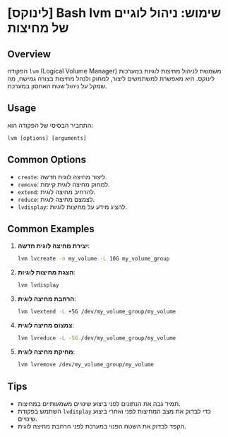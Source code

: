 # [לינוקס] Bash lvm שימוש: ניהול לוגיים של מחיצות

## Overview
הפקודה `lvm` (Logical Volume Manager) משמשת לניהול מחיצות לוגיות במערכות לינוקס. היא מאפשרת למשתמשים ליצור, למחוק ולנהל מחיצות בצורה גמישה, מה שמקל על ניהול שטח האחסון במערכת.

## Usage
התחביר הבסיסי של הפקודה הוא:
```
lvm [options] [arguments]
```

## Common Options
- `create`: ליצור מחיצה לוגית חדשה.
- `remove`: למחוק מחיצה לוגית קיימת.
- `extend`: להרחיב מחיצה לוגית.
- `reduce`: לצמצם מחיצה לוגית.
- `lvdisplay`: להציג מידע על מחיצות לוגיות.

## Common Examples
1. **יצירת מחיצה לוגית חדשה**:
   ```bash
   lvm lvcreate -n my_volume -L 10G my_volume_group
   ```

2. **הצגת מחיצות לוגיות**:
   ```bash
   lvm lvdisplay
   ```

3. **הרחבת מחיצה לוגית**:
   ```bash
   lvm lvextend -L +5G /dev/my_volume_group/my_volume
   ```

4. **צמצום מחיצה לוגית**:
   ```bash
   lvm lvreduce -L -5G /dev/my_volume_group/my_volume
   ```

5. **מחיקת מחיצה לוגית**:
   ```bash
   lvm lvremove /dev/my_volume_group/my_volume
   ```

## Tips
- תמיד גבה את הנתונים לפני ביצוע שינויים משמעותיים במחיצות.
- השתמש בפקודת `lvdisplay` כדי לבדוק את מצב המחיצות לפני ואחרי ביצוע שינויים.
- הקפד לבדוק את השטח הפנוי במערכת לפני הרחבת מחיצה לוגית.